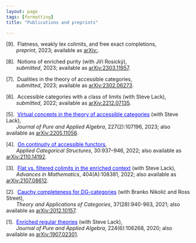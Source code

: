 ```yaml
---
layout: page
tags: [formatting]
title: "Publications and preprints"

---
```

[9].  Flatness, weakly lex colimits, and free exact completions, <br>
       *preprint*, 2023; available as [arXiv:](https://arxiv.org/abs/).

[8].  Notions of enriched purity (with Jiří Rosický), <br>
       *submitted*, 2023; available as [arXiv:2303.11957](https://arxiv.org/abs/2303.11957).

[7].  Dualities in the theory of accessible categories, <br>
       *submitted*, 2023; available as [arXiv:2302.06273](https://arxiv.org/abs/2302.06273).

[6].  Accessible categories with a class of limits (with Steve Lack), <br>
       *submitted*, 2022; available as [arXiv:2212.07135](https://arxiv.org/abs/2212.07135).

[5].  <a href="https://doi.org/10.1016/j.jpaa.2022.107196" style="color:blue">Virtual concepts in the theory of accessible categories</a>
 (with Steve Lack), <br>
       *Journal of Pure and Applied Algebra*, 227(2):107196, 2023; also available as [arXiv:2205.11056](https://arxiv.org/abs/2205.11056).

[4].  <a href="https://doi.org/10.1007/s10485-022-09677-x" style="color:blue">On continuity of accessible functors</a>, <br>
       *Applied Categorical Structures*, 30:937–946, 2022; also available as [arXiv:2110.14192](https://arxiv.org/abs/2110.14192).

[3].  <a href="https://doi.org/10.1016/j.aim.2022.108381" style="color:blue">Flat vs. filtered colimits in the enriched context</a> (with Steve Lack), <br>
       *Advances in Mathematics*, 404(A):108381, 2022; also available as [arXiv:2107.08612](https://arxiv.org/abs/2107.08612).

[2].  <a href="http://www.tac.mta.ca/tac/volumes/37/28/37-28abs.html" style="color:blue">Cauchy completeness for DG-categories</a> (with Branko Nikolić and Ross Street), <br>
       *Theory and Applications of Categories*, 37(28):940-963, 2021; also available as [arXiv:2012.10157](https://arxiv.org/abs/2012.10157). 

[1].  <a href="https://doi.org/10.1016/j.jpaa.2019.106268" style="color:blue">Enriched regular theories</a> (with Steve Lack), <br>
       *Journal of Pure and Applied Algebra*, 224(6):106268, 2020; also available as [arXiv:1907.02301](https://arxiv.org/abs/1907.02301). 


